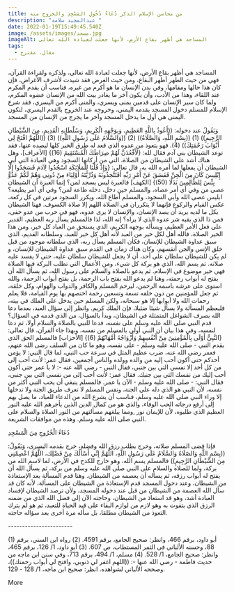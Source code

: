 ```yaml
---
title: من محاسن الإسلام الذكر دُعَاءُ دُخُولِ المَسْجِدِ والخروج منه
description: "عبدالمجيد سلامة "
date: 2022-01-19T15:49:45.540Z
image: /assets/images/مسجد.jpg
imageAlt: المساجد هي أظهر بقاع الأرض، لأنها جعلت لعبادة الله تعالى
tags:
  - مقال، مقترح
---
```

المساجد هي أظهر بقاع الأرض، لأنها جعلت لعبادة الله تعالى، ولذكره ولقراءة القرآن، فهي من حيث الطهر أطهر البقاع، ومن حيث الغرض فقد شيدت لأشرف الأغراض، فإن كان هذا حالها ومقامها، وفي بدن الإنسان ما هو أكرم من غيره، فناسب أن يقدم المكرم عند اللقاء، وهذا من الأدب، وأن يكون آخر ما يغادر بيت الله من الإنسان عضوه المكرم، ولما كان سير الإنسان على قدمين يمنى ويسري، والمنى أكرم من اليسري، فقد شرع الإسلام للمسلم دخول المسجد بقدمه اليمنى، وخروجه عند الخروج بالقدم اليسري، لتكون اليمنى هي أول ما يدخل المسجد وآخر ما يجرج من الإنسان من المسجد.

وَيَقُولُ عند دخوله: ((أَعُوذُ بِاللَّهِ العَظِيمِ، وَبِوَجْهِهِ الْكَرِيمِ، وَسُلْطَانِهِ الْقَدِيمِ، مِنَ الشَّيْطَانِ الرَّجِيمِ)) (1) ((بِسْمِ اللَّهِ، وَالصَّلَاةُ)) (2) ((وَالسَّلَامُ عَلَى رَسُولِ اللَّهِ)) (3) ((اللَّهُمَّ افْتَحْ لِي أَبْوَابَ رَحْمَتِكَ)) (4).
فهو يتعوذ من عدوه الذي قعد له طرق الخير كلها ليصده عنها، فقد توعد الشيطان بني آدم فقال لله: {لَأَقْعُدَنَّ لَهُمْ صِرَاطَكَ الْمُسْتَقِيمَ (16)} \[الأعراف]، وهل هناك أشد على الشيطان من الصلاة، التي من أركانها السجود وهي العبادة التي أبي الشيطان أن يفعلها لما أمره الله به، قال تعالى: {وَإِذْ قُلْنَا لِلْمَلَائِكَةِ اسْجُدُوا لِآدَمَ فَسَجَدُوا إِلَّا إِبْلِيسَ كَانَ مِنَ الْجِنِّ فَفَسَقَ عَنْ أَمْرِ رَبِّهِ أَفَتَتَّخِذُونَهُ وَذُرِّيَّتَهُ أَوْلِيَاءَ مِنْ دُونِي وَهُمْ لَكُمْ عَدُوٌّ بِئْسَ لِلظَّالِمِينَ بَدَلًا (50)} \[الكهف] فالعبرة ليس يسجد لمن؟ إنما العبرة أن الشيطان عصى من وفي أي أمر عصاه، والمسلم حين دخل، دخله طاعة لمن؟ وفي أي أمر يطيعه؟
ابليس عصى الله وأبي السجود، والمسلم أطاع الله، ويكرر السجود مرتين في كل ركعة، عكس القيام والركوع فإنهما لا يتكرران في الصلاة اللهم إلا صلاة الكسوف.
فهنا الشيطان بكل ما لديه يريد أن يصد الإنسان، والإنسان لا يرى عدوه، فهو في حرب من عدو خفي، فمن ذا الذي يقيه شر عدوه الذي لا يراه؟ إنه الله، لذا فالمسلم يسأل ربه العظيم، القدير على فعل الأمر العظيم، ويسأله بوجهه الكريم، الذي يستحق من العباد كل خير، ومن هذا الخير الصلاة، فالله أهل لكل خير من العبد لأنه أهل كل خير للعبد، وسلطانه القديم، الذي سبق عداوة الشيطان للإنسان، فكأن المسلم يسأل ربه، الذي سلطانه موجود من قبل خلق الإنس والجن أنفسهم، وكان هناك زمان في القدم سبق عداوة الشيطان للإنسان، و لم يكن للشيطان سلطان على أحد، أن لا يجعل للشيطان سلطان عليه، حتى لا يفسد عليه صلاته.
ثم يسم الله، الذي هو بركة كل شيء، ومن الأعمال التي تطلب البركة فيها الصلاة فهي خير موضوع في الإسلام.
ثم يدعو بالصلاة والسلام على رسول الله، ثم يسأل الله أن يفتح له أبواب رحمته، وهنا لم يدعو الله بفتح باب الرحمة، بل بفتح أبواب الرحمة، والله استوى على عرشه باسمه الرحمن، ليرحم المسلم والكافر والدواب والهوام، وكل خلقه، ثم جعل للمؤمنين من دون خلقه تسعة وتسعين رحمة اختصهم بها يوم القيامة، فلا يعلم رحمات الله ولا أبوابها إلا هو سبحانه، ولكن المسلم حين يدخل على الملك في بيته، فليعظم المسألة ولا يسأل شيئا ضئيلا، فإن الملك كريم.
وانظر إلى سؤال العبد، بعدما دعا الله بصرف الشواغل المتمثلة في الشيطان، وبدأ بالسؤال، من الذي قدمه في السؤال؟
قدم النبي صلى الله عليه وسلم على نفسه، فدعا للنبي بالصلاة والسلام أولا، ثم دعا لنفسه، وفي هذا بيان أن النبي أولي بالمسلم من نفسه، وبهذا جاء القرآن، قال تعالى: {النَّبِيُّ أَوْلَى بِالْمُؤْمِنِينَ مِنْ أَنْفُسِهِمْ وَأَزْوَاجُهُ أُمَّهَاتُهُمْ (6)} \[الأحزاب] فالمسلم الحق الذي يقدم النبي - صلى الله عليه وسلم - على نفسه، وهو ما كان من السلف رضى الله عنهم، فعمر رضى الله عنه، ضرب عظيم المثل في سرعة حب النبي، لما قال النبي: لا يؤمن أحدكم حتى أكون أحب إليه من والده وولده والناس أجمعين، فقال عمر: لأنت أحب إلى من كل أحد إلا نفسي التي بين جنبي، فقال النبي - رضي الله عنه -: لا يا عمر حتى أكون أحب إليك من نفسك التي بين جنبك. فقال عمر: لأنت أحب إلى من نفسي التي بين جنبي، فقال النبي: - صلى الله عليه وسلم - الآن يا عمر.
فالمسلم ينبغي أن يحب النبي أكثر من نفسه، لأن النبي هو الذي دله على الجنة، ونفس المسلم لا تعرف طريق الجنة ولا تدخلها إلا وراء النبي صلى الله عليه وسلم، فناسب أن يشرع الله من الدعاء للعباد، ما يصل بهم إلى أرفع درجاته الحب الوفاء، والذي هو من كمال الدين الذين يأجرهم الله عليه النور العظيم الذي طلبوه، لأن للإيمان نور ,ومما يبلغهم مسألتهم من النور الصلاة والسلام على النبي صلى الله عليه وسلم.
وهذه من موافقات الشريعة.

دُعَاءُ الْخُرُوجِ مِنَ الْمَسْجِدِ

فإذا قضى المسلم صلاته، وخرج يطلب رزق الله وفضله، خرج بقدمه اليسرى، وَيَقُولُ: ((بِسْمِ اللَّهِ وَالصّلَاةُ وَالسَّلَامُ عَلَى رَسُولِ اللَّهِ، اللَّهُمَّ إِنِّي أَسْأَلُكَ مِنْ فَضْلِك، اللَّهُمَّ اعْصِمْنِي مِنَ الشَّيْطَانِ الرَّجِيمِ))
فالمسلم يسم الله، وهو خارج للكدح في الأرض، لما لاسم الله من بركة، ولما للصلاة والسلام على النبي صلى الله عليه وسلم من بركة، ثم يسأل الله أن يفتح له أبواب رزقه، ثم يسأله أن يعصمه من الشيطان.
وهنا قدم المسألة بعد الإستعاذة من الشيطان، وعند دخول المسجد قدم الإستعاذة من الشيطان على المسألة، لأنه كان قد سأل الله العصمة من الشيطان من قبل عند دخوله المسجد، ولأن ترصد الشيطان لإفساد العبادة أشد، وهو قد استعاذ من الشيطان، وحاجته الآن إلى فضل الله الذي من ضمنه الرزق الذي يتقوت به وهو لازم من لوازم البقاء على قيد الحياة للتعبد، ثم هو لم يترك التعوذ من الشيطان مطلقا، بل سأله مرة أخرى بعد سؤاله حاجته.

\----------------------- 



(1) أبو داود، برقم 466، وانظر: صحيح الجامع، برقم 4591.
(2) رواه ابن السني، برقم 88، وحسنه الألباني في الثمر المستطاب، ص 607.
(3) أبو داود، 1/ 126، برقم 465، وانظر: صحيح الجامع، 1/ 528.
(4) مسلم، 1/ 494، برقم 713، وفي سنن ابن ماجه من حديث فاطمة - رضي الله عنها -: ((اللهم اغفر لي ذنوبي، وافتح لي أبواب رحمتك))، وصححه الألباني لشواهده. انظر: صحيح ابن ماجه، 1/ 128 - 129.

More